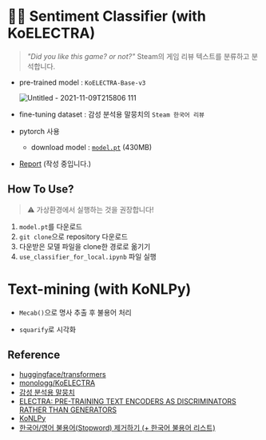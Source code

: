 # 💖🤗 Sentiment Classifier (with KoELECTRA)
> _"Did you like this game? or not?"_ Steam의 게임 리뷰 텍스트를 분류하고 분석합니다.

- pre-trained model : `KoELECTRA-Base-v3`

  ![Untitled - 2021-11-09T215806 111](https://user-images.githubusercontent.com/86245237/140928677-02b90d70-ea82-4b1c-8fc0-6beebf9b4871.png)

- fine-tuning dataset : 감성 분석용 말뭉치의 `Steam 한국어 리뷰`

- pytorch 사용

  - download model : [`model.pt`](https://docs.google.com/uc?export=download&id=1oJK7P5Jo1_RyTWb4Nd9nJ2vLRSeCl0D1) (430MB)

- [Report](https://pypyai.notion.site/Report-Steam-Review-Sentiment-Classification-Analysis-1fbbf8b38a2146d9890982373baec33b) (작성 중입니다.)

## How To Use?

> ⚠️ 가상환경에서 실행하는 것을 권장합니다!

1. `model.pt`를 다운로드
2. `git clone`으로 repository 다운로드
3. 다운받은 모델 파일을 clone한 경로로 옮기기
4. `use_classifier_for_local.ipynb` 파일 실행



# Text-mining (with KoNLPy)

- `Mecab()`으로 명사 추출 후 불용어 처리

- `squarify`로 시각화




## Reference
- [huggingface/transformers](https://github.com/huggingface/transformers)
- [monologg/KoELECTRA](https://github.com/monologg/KoELECTRA)
- [감성 분석용 말뭉치](https://github.com/bab2min/corpus/tree/master/sentiment)
- [ELECTRA: PRE-TRAINING TEXT ENCODERS AS DISCRIMINATORS RATHER THAN GENERATORS](https://openreview.net/pdf?id=r1xMH1BtvB)
- [KoNLPy](https://konlpy.org/ko/latest/)
- [한국어/영어 불용어(Stopword) 제거하기 (+ 한국어 불용어 리스트)](https://mr-doosun.tistory.com/24)
